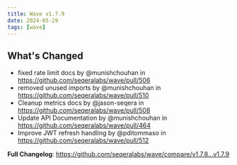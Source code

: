 ```yaml
---
title: Wave v1.7.9
date: 2024-05-29
tags: [wave]
---
```


## What's Changed
* fixed rate limit docs by @munishchouhan in https://github.com/seqeralabs/wave/pull/506
* removed unused imports by @munishchouhan in https://github.com/seqeralabs/wave/pull/510
* Cleanup metrics docs by @jason-seqera in https://github.com/seqeralabs/wave/pull/508
* Update API Documentation by @munishchouhan in https://github.com/seqeralabs/wave/pull/464
* Improve JWT refresh handling  by @pditommaso in https://github.com/seqeralabs/wave/pull/512


**Full Changelog**: https://github.com/seqeralabs/wave/compare/v1.7.8...v1.7.9
